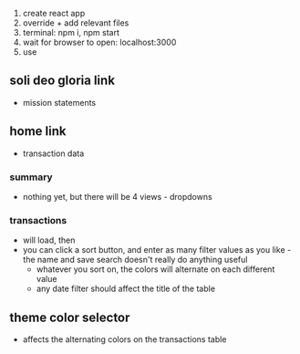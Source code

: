 1. create react app
2. override + add relevant files
3. terminal: npm i, npm start
4. wait for browser to open: localhost:3000
5. use

## soli deo gloria link
* mission statements
## home link
* transaction data
### summary
* nothing yet, but there will be 4 views - dropdowns
### transactions
* will load, then
* you can click a sort button, and enter as many filter values as you like - the name and save search doesn't really do anything useful
  * whatever you sort on, the colors will alternate on each different value
  * any date filter should affect the title of the table
## theme color selector
* affects the alternating colors on the transactions table
